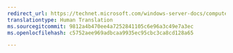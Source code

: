```yaml
---
redirect_url: https://technet.microsoft.com/windows-server-docs/compute/hyper-v/manage/remotely-manage-hyper-v-hosts
translationtype: Human Translation
ms.sourcegitcommit: 9812a4b470ee4a7252841105c6e96a3c49e7a3ec
ms.openlocfilehash: c5752aee969adbcaa9935ec95cbc3ca8cd128a65

---
```



<!--HONumber=Jan17_HO2-->


